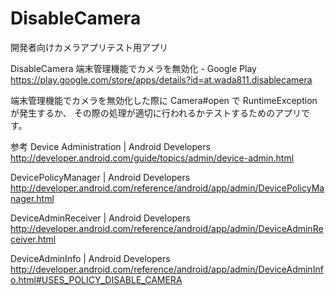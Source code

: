 # DisableCamera
開発者向けカメラアプリテスト用アプリ

DisableCamera 端末管理機能でカメラを無効化 - Google Play
https://play.google.com/store/apps/details?id=at.wada811.disablecamera

端末管理機能でカメラを無効化した際に
Camera#open で RuntimeException が発生するか、
その際の処理が適切に行われるかテストするためのアプリです。

参考
Device Administration | Android Developers
http://developer.android.com/guide/topics/admin/device-admin.html

DevicePolicyManager | Android Developers
http://developer.android.com/reference/android/app/admin/DevicePolicyManager.html

DeviceAdminReceiver | Android Developers
http://developer.android.com/reference/android/app/admin/DeviceAdminReceiver.html

DeviceAdminInfo | Android Developers
http://developer.android.com/reference/android/app/admin/DeviceAdminInfo.html#USES_POLICY_DISABLE_CAMERA
